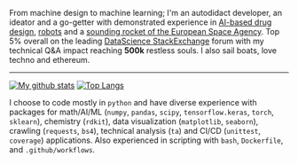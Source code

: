 From machine design to machine learning; I'm an autodidact developer, an ideator and a go-getter with demonstrated experience in [AI-based drug design](https://www.nature.com/articles/s42256-020-0174-5), [robots](https://www.linkedin.com/company/robotics-club-uop/) and a [sounding rocket of the European Space Agency](https://www.researchgate.net/publication/321111020_WOLF_A_REXUS_STUDENT_EXPERIMENT_TO_DEMONSTRATE_AN_ACTIVE_WOBBLING_CONTROL_SYSTEM_FOR_SPINNING_FREE_FALLING_UNITS). Top 5% overall on the leading [DataScience StackExchange](https://datascience.stackexchange.com/users/52089/pcko1) forum with my technical Q&A impact reaching **500k** restless souls. I also sail boats, love techno and ethereum.

___

[![My github stats](https://github-readme-stats.vercel.app/api?username=pcko1&show_icons=true&theme=tokyonight)](https://github.com/pcko1/github-readme-stats)
[![Top Langs](https://github-readme-stats.vercel.app/api/top-langs/?username=pcko1&theme=tokyonight&layout=compact)](https://github.com/pcko1/github-readme-stats)

I choose to code mostly in `python` and have diverse experience with packages for math/AI/ML (`numpy`, `pandas`, `scipy`, `tensorflow.keras`, `torch`, `sklearn`), chemistry (`rdkit`), data visualization (`matplotlib`, `seaborn`), crawling (`requests`, `bs4`), technical analysis (`ta`) and CI/CD (`unittest`, `coverage`) applications. Also experienced in scripting with `bash`, `Dockerfile`, and `.github/workflows`.


